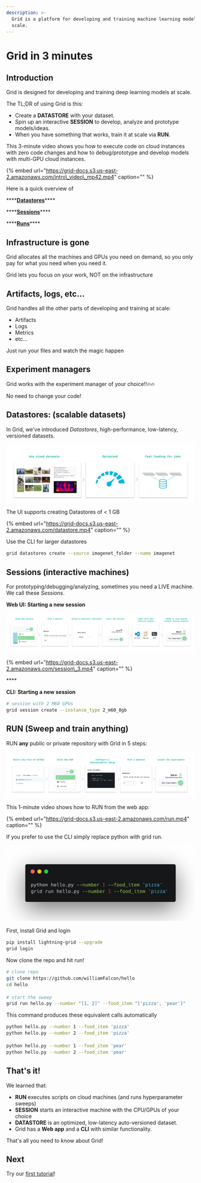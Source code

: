 ```yaml
---
description: >-
  Grid is a platform for developing and training machine learning models at
  scale.
---
```


# Grid in 3 minutes

## Introduction

Grid is designed for developing and training deep learning models at scale.

The TL;DR of using Grid is this:

* Create a **DATASTORE** with your dataset.
* Spin up an interactive **SESSION** to develop, analyze and prototype models/ideas.
* When you have something that works, train it at scale via **RUN.**

This 3-minute video shows you how to execute code on cloud instances with zero code changes and how to debug/prototype and develop models with multi-GPU cloud instances.

{% embed url="https://grid-docs.s3.us-east-2.amazonaws.com/intro\_video\_mp42.mp4" caption="" %}

Here is a quick overview of

\*\*\*\*[**Datastores**](products/add-data-to-grid-datastores/#datastores-scalable-datasets)\*\*\*\*

\*\*\*\*[**Sessions**](products/sessions/#sessions)\*\*\*\*

\*\*\*\*[**Runs**](products/run-run-and-sweep-github-files/#runs)\*\*\*\*

## **Infrastructure is gone**

Grid allocates all the machines and GPUs you need on demand, so you only pay for what you need when you need it.

Grid lets you focus on your work, NOT on the infrastructure

## Artifacts, logs, etc...

Grid handles all the other parts of developing and training at scale:

* Artifacts
* Logs
* Metrics
* etc...

Just run your files and watch the magic happen

## Experiment managers

Grid works with the experiment manager of your choice!!🔥🔥

No need to change your code!

## Datastores: \(scalable datasets\)

In Grid, we've introduced _Datastores_, high-performance, low-latency, versioned datasets.

![](../.gitbook/assets/jobs_2.jpg)

The UI supports creating Datastores of &lt; 1 GB

{% embed url="https://grid-docs.s3.us-east-2.amazonaws.com/datastore.mp4" caption="" %}

Use the CLI for larger datastores

```bash
grid datastores create --source imagenet_folder --name imagenet
```

## Sessions \(interactive machines\)

For prototyping/debugging/analyzing, sometimes you need a LIVE machine. We call these _Sessions_.

**Web UI: Starting a new session**

![](../.gitbook/assets/session.jpg)

{% embed url="https://grid-docs.s3.us-east-2.amazonaws.com/session\_3.mp4" caption="" %}

\*\*\*\*

**CLI: Starting a new session**

```bash
# session with 2 M60 GPUs
grid session create --instance_type 2_m60_8gb
```

## **RUN \(Sweep and train anything\)**

RUN **any** public or private repository with Grid in 5 steps:

![](../.gitbook/assets/exps.jpg)

This 1-minute video shows how to RUN from the web app:

{% embed url="https://grid-docs.s3.us-east-2.amazonaws.com/run.mp4" caption="" %}

If you prefer to use the CLI simply replace python with grid run.

![](../.gitbook/assets/carbon-1-%20%281%29.png)

First, install Grid and login

```bash
pip install lightning-grid --upgrade
grid login
```

Now clone the repo and hit run!

```bash
# clone repo
git clone https://github.com/williamFalcon/hello
cd hello

# start the sweep
grid run hello.py --number "[1, 2]" --food_item "['pizza', 'pear']"
```

This command produces these equivalent calls automatically

```bash
python hello.py --number 1 --food_item 'pizza'
python hello.py --number 2 --food_item 'pizza'

python hello.py --number 1 --food_item 'pear'
python hello.py --number 2 --food_item 'pear'
```

## That's it!

We learned that:

* **RUN** executes scripts on cloud machines \(and runs hyperparameter sweeps\)
* **SESSION** starts an interactive machine with the CPU/GPUs of your choice
* **DATASTORE** is an optimized, low-latency auto-versioned dataset.
* Grid has a **Web app** and a **CLI** with similar functionality.

That's all you need to know about Grid!

## Next

Try our [first tutorial](start-here/typical-workflow-web-user.md)!

